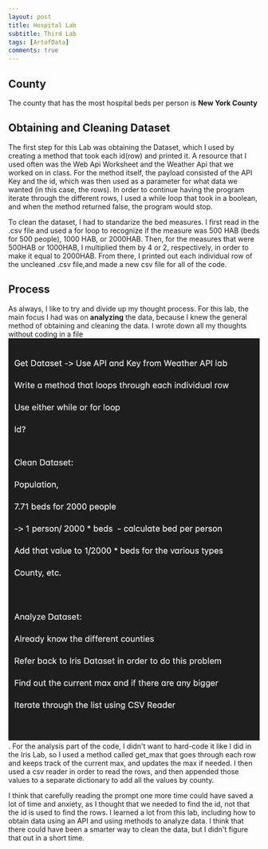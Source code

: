 ```yaml
---
layout: post
title: Hospital Lab
subtitle: Third Lab
tags: [ArtofData]
comments: true
---
```



## County

The county that has the most hospital beds per person is **New York County**

## Obtaining and Cleaning Dataset

The first step for this Lab was obtaining the Dataset, which I used by creating a method that took each id(row) and printed it. A resource that I used often was the Web Api Worksheet and the Weather Api that we worked on in class. For the method itself, the payload consisted of the API Key and the id, which was then used as a parameter for what data we wanted (in this case, the rows). In order to continue having the program iterate through the different rows, I used a while loop that took in a boolean, and when the method returned false, the program would stop. 

To clean the dataset, I had to standarize the bed measures. I first read in the .csv file and used a for loop to recognize if the measure was 500 HAB (beds for 500 people), 1000 HAB, or 2000HAB. Then, for the measures that were 500HAB or 1000HAB, I multiplied them by 4 or 2, respectively, in order to make it equal to 2000HAB. From there, I printed out each individual row of the uncleaned .csv file,and made a new csv file for all of the code. 

## Process

As always, I like to try and divide up my thought process. For this lab, the main focus I had was on **analyzing** the data, because I knew the general method of obtaining and cleaning the data. I wrote down all my thoughts without coding in a file ![File](/assets/img/thought.png). For the analysis part of the code, I didn't want to hard-code it like I did in the Iris Lab, so I used a method called get_max that goes through each row and keeps track of the current max, and updates the max if needed. I then used a csv reader in order to read the rows, and then appended those values to a separate dictionary to add all the values by county. 

I think that carefully reading the prompt one more time could have saved a lot of time and anxiety, as I thought that we needed to find the id, not that the id is used to find the rows. I learned a lot from this lab, including how to obtain data using an API and using methods to analyze data. I think that there could have been a smarter way to clean the data, but I didn't figure that out in a short time. 

